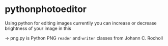 # pythonphotoeditor

Using python for editing images
currentlly you can increase or decrease brightness of your image in this 

-> png.py is Python PNG ````reader```` and ``writer`` classes from Johann C. Rocholl
